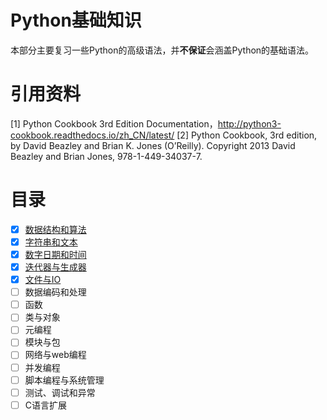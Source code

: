 # Python基础知识
本部分主要复习一些Python的高级语法，并**不保证**会涵盖Python的基础语法。

# 引用资料
[1] Python Cookbook 3rd Edition Documentation，http://python3-cookbook.readthedocs.io/zh_CN/latest/
[2] Python Cookbook, 3rd edition, by David Beazley and Brian K. Jones (O’Reilly). Copyright 2013 David Beazley and Brian Jones, 978-1-449-34037-7.

# 目录

- [x] [数据结构和算法](https://github.com/TauWu/review_note/tree/master/高级语言学习/Python学习/Python基础知识/1_datastruct.py)
- [x] [字符串和文本](https://github.com/TauWu/review_note/tree/master/高级语言学习/Python学习/Python基础知识/2_strings.py)
- [x] [数字日期和时间](https://github.com/TauWu/review_note/tree/master/高级语言学习/Python学习/Python基础知识/3_nums_datetime.py)
- [x] [迭代器与生成器](https://github.com/TauWu/review_note/tree/master/高级语言学习/Python学习/Python基础知识/4_iterator_generator.md)
- [x] [文件与IO](https://github.com/TauWu/review_note/tree/master/高级语言学习/Python学习/Python基础知识/5_file_io.md)
- [ ] 数据编码和处理
- [ ] 函数
- [ ] 类与对象
- [ ] 元编程
- [ ] 模块与包
- [ ] 网络与web编程
- [ ] 并发编程
- [ ] 脚本编程与系统管理
- [ ] 测试、调试和异常
- [ ] C语言扩展